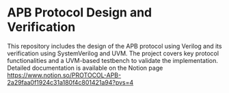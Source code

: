 # APB Protocol Design and Verification
 
This repository includes the design of the APB protocol using Verilog and its verification using SystemVerilog and UVM. The project covers key protocol functionalities and a UVM-based testbench to validate the implementation. Detailed documentation is available on the Notion page https://www.notion.so/PROTOCOL-APB-2a29faa0f1924c31a180f4c801421a94?pvs=4
